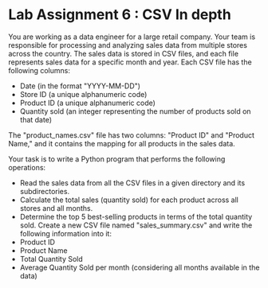 # Lab Assignment 6 : CSV In depth

You are working as a data engineer for a large retail company. Your team is responsible for
processing and analyzing sales data from multiple stores across the country. The sales data is
stored in CSV files, and each file represents sales data for a specific month and year. Each CSV
file has the following columns:

- Date (in the format "YYYY-MM-DD")
- Store ID (a unique alphanumeric code)
- Product ID (a unique alphanumeric code)
- Quantity sold (an integer representing the number of products sold on that date)

The "product_names.csv" file has two columns: "Product ID" and "Product Name," and it contains the mapping for all products in the sales data.

Your task is to write a Python program that performs the following operations:
- Read the sales data from all the CSV files in a given directory and its subdirectories.
- Calculate the total sales (quantity sold) for each product across all stores and all months.
- Determine the top 5 best-selling products in terms of the total quantity sold.
Create a new CSV file named "sales_summary.csv" and write the following information into it:
- Product ID
- Product Name
- Total Quantity Sold
- Average Quantity Sold per month (considering all months available in the data)